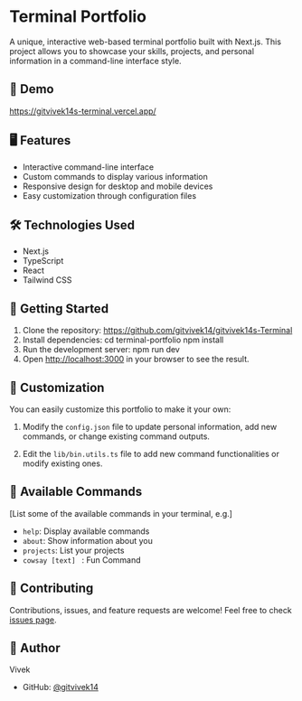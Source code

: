 # Terminal Portfolio

A unique, interactive web-based terminal portfolio built with Next.js. This project allows you to showcase your skills, projects, and personal information in a command-line interface style.

## 🚀 Demo

https://gitvivek14s-terminal.vercel.app/

## 🖥️ Features

- Interactive command-line interface
- Custom commands to display various information
- Responsive design for desktop and mobile devices
- Easy customization through configuration files

## 🛠️ Technologies Used

- Next.js
- TypeScript
- React
- Tailwind CSS

## 🏁 Getting Started

1. Clone the repository:
https://github.com/gitvivek14/gitvivek14s-Terminal
2. Install dependencies:
cd terminal-portfolio
npm install
3. Run the development server:
npm run dev
4. Open [http://localhost:3000](http://localhost:3000) in your browser to see the result.

## 🎨 Customization

You can easily customize this portfolio to make it your own:

1. Modify the `config.json` file to update personal information, add new commands, or change existing command outputs.

2. Edit the `lib/bin.utils.ts` file to add new command functionalities or modify existing ones.

## 📄 Available Commands

[List some of the available commands in your terminal, e.g.]

- `help`: Display available commands
- `about`: Show information about you
- `projects`: List your projects
- `cowsay [text] ` : Fun Command

## 🤝 Contributing

Contributions, issues, and feature requests are welcome! Feel free to check [issues page](https://github.com/gitvivek14/gitvivek14s-Terminal/issues).

## 👤 Author

Vivek
- GitHub: [@gitvivek14](https://github.com/gitvivek14)
